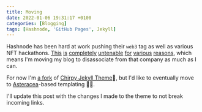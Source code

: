```yaml
---
title: Moving
date: 2022-01-06 19:31:17 +0100
categories: [Blogging]
tags: [Hashnode, 'GitHub Pages', Jekyll]
---
```


Hashnode has been hard at work pushing their `web3` tag as well as various NFT hackathons. [This]() [is]() [completely]() [untenable]() [for]() [various]() [reasons](), which means I'm moving my blog to disassociate from that company as much as I can.

For now I'm [a fork](https://github.com/Tamschi/jekyll-theme-chirpy-custom) of [Chirpy Jekyll Theme](https://github.com/cotes2020/jekyll-theme-chirpy#readme)💎, but I'd like to eventually move to [Asteracea](https://github.com/Tamschi/Asteracea#readme)-based templating 🌼🦀.

I'll update this post with the changes I made to the theme to not break incoming links.
